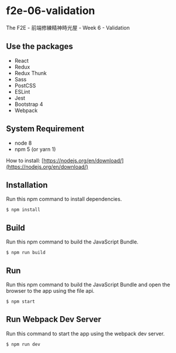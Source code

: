 # f2e-06-validation

The F2E - 前端修練精神時光屋 - Week 6 - Validation

## Use the packages

- React
- Redux
- Redux Thunk
- Sass
- PostCSS
- ESLint
- Jest
- Bootstrap 4
- Webpack

## System Requirement

- node 8
- npm 5 (or yarn 1)

How to install: [https://nodejs.org/en/download/](https://nodejs.org/en/download/)

## Installation

Run this npm command to install dependencies.

```shell
$ npm install
```

## Build

Run this npm command to build the JavaScript Bundle.

```shell
$ npm run build
```

## Run

Run this npm command to build the JavaScript Bundle and open the browser to the app using the file api.

```shell
$ npm start
```

## Run Webpack Dev Server

Run this command to start the app using the webpack dev server.

```shell
$ npm run dev
```
